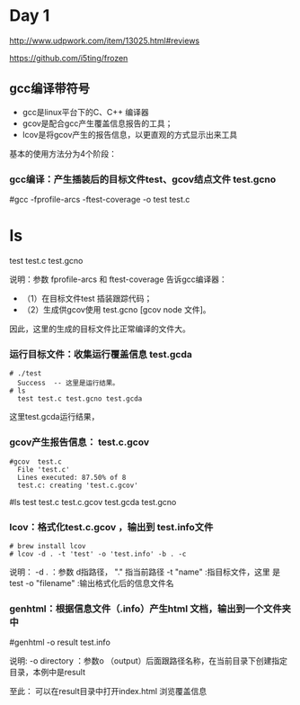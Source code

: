 # Day 1 

http://www.udpwork.com/item/13025.html#reviews

https://github.com/i5ting/frozen

## gcc编译带符号

- gcc是linux平台下的C、C++ 编译器
- gcov是配合gcc产生覆盖信息报告的工具；
- lcov是将gcov产生的报告信息，以更直观的方式显示出来工具

基本的使用方法分为4个阶段：

### gcc编译：产生插装后的目标文件test、gcov结点文件 test.gcno

   #gcc -fprofile-arcs -ftest-coverage -o test test.c
   # ls
   test   test.c   test.gcno

说明：参数 fprofile-arcs 和 ftest-coverage 告诉gcc编译器：

- （1）在目标文件test 插装跟踪代码；
- （2）生成供gcov使用 test.gcno [gcov node 文件]。

因此，这里的生成的目标文件比正常编译的文件大。
 
### 运行目标文件：收集运行覆盖信息 test.gcda

    # ./test
      Success  -- 这里是运行结果。
    # ls
      test test.c test.gcno test.gcda
			
这里test.gcda运行结果，

### gcov产生报告信息： test.c.gcov

    #gcov  test.c
      File 'test.c'
      Lines executed: 87.50% of 8
      test.c: creating 'test.c.gcov'
   #ls
      test test.c test.c.gcov test.gcda test.gcno

### lcov：格式化test.c.gcov ，输出到 test.info文件

	# brew install lcov
	# lcov -d . -t 'test' -o 'test.info' -b . -c
		
说明：
     -d  . ：参数 d指路径， "." 指当前路径
     -t  "name" :指目标文件，这里 是 test
     -o  "filename" :输出格式化后的信息文件名

### genhtml：根据信息文件（.info）产生html 文档，输出到一个文件夹中

   #genhtml -o result test.info

说明: -o  directory ：参数o （output）后面跟路径名称，在当前目录下创建指定目录，本例中是result
   
至此： 可以在result目录中打开index.html 浏览覆盖信息
